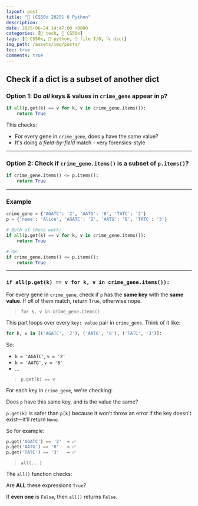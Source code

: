 ```yaml
---
layout: post
title: "🏫 [CS50x 2025] 6 Python"
description: 
date: 2025-06-24 14:47:00 +0800
categories: [🤖 tech, 🏫 CS50x]
tags: [🏫 CS50x, 🐍 python, 💾 file I/O, 🔍 dict]
img_path: /assets/img/posts/
toc: true 
comments: true 
---
```


## Check if a dict is a subset of another dict

### Option 1: Do *all* keys & values in `crime_gene` appear in `p`?

```python
if all(p.get(k) == v for k, v in crime_gene.items()):
    return True
```

This checks:

* For every gene in `crime_gene`, does `p` have the same value?
* It's doing a *field-by-field* match - very forensics-style

---

### Option 2: Check if `crime_gene.items()` is a **subset** of `p.items()`?

```python
if crime_gene.items() <= p.items():
    return True
```

---

### Example

```python
crime_gene = {'AGATC': '2', 'AATG': '8', 'TATC': '3'}
p = {'name': 'Alice', 'AGATC': '2', 'AATG': '8', 'TATC': '3'}

# Both of these work:
if all(p.get(k) == v for k, v in crime_gene.items()):
    return True

# OR:
if crime_gene.items() <= p.items():
    return True
```

---

### `if all(p.get(k) == v for k, v in crime_gene.items()):`

For every gene in `crime_gene`, check if `p` has the **same key** with the **same value**. If *all* of them match, return `True`, otherwise nope.

> `for k, v in crime_gene.items()`

This part loops over every `key: value` pair in `crime_gene`.
Think of it like:

```python
for k, v in [('AGATC', '2'), ('AATG', '8'), ('TATC', '3')]:
```

So:

* `k = 'AGATC'`, `v = '2'`
* `k = 'AATG'`, `v = '8'`
* ...

> `p.get(k) == v`

For each key in `crime_gene`, we're checking:

Does `p` have this same key, and is the value the same?

`p.get(k)` is safer than `p[k]` because it won’t throw an error if the key doesn’t exist—it’ll return `None`.

So for example:

```python
p.get('AGATC') == '2'  → ✅
p.get('AATG') == '8'   → ✅
p.get('TATC') == '3'   → ✅
```

> `all(...)`

The `all()` function checks:

Are **ALL** these expressions `True`?

If **even one** is `False`, then `all()` returns `False`.

